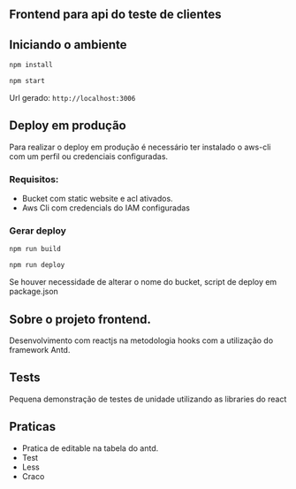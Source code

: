 ## Frontend para api do teste de clientes

## Iniciando o ambiente

```bash
npm install
```

```bash
npm start
```

Url gerado: `http://localhost:3006`

## Deploy em produção

Para realizar o deploy em produção é necessário ter instalado o aws-cli com
um perfil ou credenciais configuradas.

### Requisitos:
- Bucket com static website e acl ativados.
- Aws Cli com credencials do IAM configuradas

### Gerar deploy

```bash
npm run build
```

```bash
npm run deploy
```

Se houver necessidade de alterar o nome do bucket, script de deploy em package.json

## Sobre o projeto frontend.

Desenvolvimento com reactjs na metodologia hooks com a utilização do framework
Antd.

## Tests
Pequena demonstração de testes de unidade utilizando as libraries do react

## Praticas
- Pratica de editable na tabela do antd.
- Test
- Less
- Craco